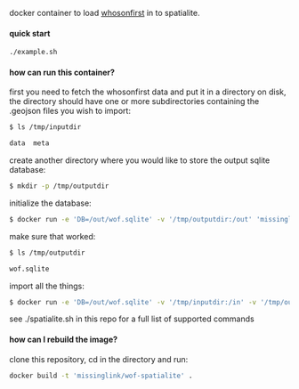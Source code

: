 
docker container to load [whosonfirst](https://github.com/whosonfirst-data/whosonfirst-data) in to spatialite.

#### quick start

```bash
./example.sh
```

#### how can run this container?

first you need to fetch the whosonfirst data and put it in a directory on disk, the directory should have one or more subdirectories containing the .geojson files you wish to import:

```bash
$ ls /tmp/inputdir

data  meta
```

create another directory where you would like to store the output sqlite database:

```bash
$ mkdir -p /tmp/outputdir
```

initialize the database:

```bash
$ docker run -e 'DB=/out/wof.sqlite' -v '/tmp/outputdir:/out' 'missinglink/wof-spatialite' init
```

make sure that worked:

```bash
$ ls /tmp/outputdir

wof.sqlite
```

import all the things:

```bash
$ docker run -e 'DB=/out/wof.sqlite' -v '/tmp/inputdir:/in' -v '/tmp/outputdir:/out' 'missinglink/wof-spatialite' index_all '/in'
```

see ./spatialite.sh in this repo for a full list of supported commands

#### how can I rebuild the image?

clone this repository, cd in the directory and run:

```bash
docker build -t 'missinglink/wof-spatialite' .
```
